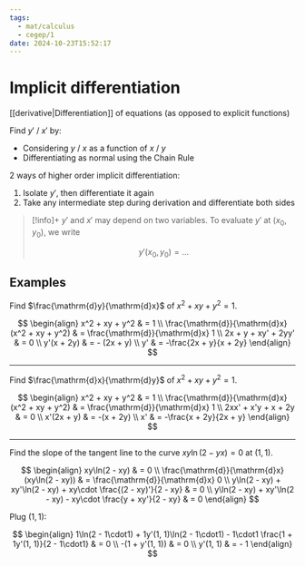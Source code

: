 ```yaml
---
tags:
  - mat/calculus
  - cegep/1
date: 2024-10-23T15:52:17
---
```


# Implicit differentiation

[[derivative|Differentiation]] of equations (as opposed to explicit functions)

Find $y'$ / $x'$ by:

- Considering $y$ / $x$ as a function of $x$ / $y$
- Differentiating as normal using the Chain Rule

2 ways of higher order implicit differentiation:

1. Isolate $y'$, then differentiate it again
2. Take any intermediate step during derivation and differentiate both sides

> [!info]+
> $y'$ and $x'$ may depend on two variables.
> To evaluate $y'$ at $(x_0, y_0)$, we write
>
> $$
> y'(x_0, y_0) = \dots
> $$

## Examples

Find $\frac{\mathrm{d}y}{\mathrm{d}x}$ of $x^2 + xy + y^2 = 1$.

$$
\begin{align}
x^2 + xy + y^2 & = 1 \\
\frac{\mathrm{d}}{\mathrm{d}x} (x^2 + xy + y^2) & = \frac{\mathrm{d}}{\mathrm{d}x} 1 \\
2x + y + xy' + 2yy' & = 0 \\
y'(x + 2y) & = - (2x + y) \\
y' & = -\frac{2x + y}{x + 2y}
\end{align}
$$

---

Find $\frac{\mathrm{d}x}{\mathrm{d}y}$ of $x^2 + xy + y^2 = 1$.

$$
\begin{align}
x^2 + xy + y^2 & = 1 \\
\frac{\mathrm{d}}{\mathrm{d}x} (x^2 + xy + y^2) & = \frac{\mathrm{d}}{\mathrm{d}x} 1 \\
2xx' + x'y + x + 2y & = 0 \\
x'(2x + y) & = -(x + 2y) \\
x' & = -\frac{x + 2y}{2x + y}
\end{align}
$$

---

Find the slope of the tangent line to the curve $xy\ln(2 - yx) = 0$ at $(1,1)$.

$$
\begin{align}
xy\ln(2 - xy) & = 0 \\
\frac{\mathrm{d}}{\mathrm{d}x} (xy\ln(2 - xy)) & = \frac{\mathrm{d}}{\mathrm{d}x} 0 \\
y\ln(2 - xy) + xy'\ln(2 - xy) + xy\cdot \frac{(2 - xy)'}{2 - xy} & = 0 \\
y\ln(2 - xy) + xy'\ln(2 - xy) - xy\cdot \frac{y + xy'}{2 - xy} & = 0
\end{align}
$$

Plug $(1, 1)$:

$$
\begin{align}
1\ln(2 - 1\cdot1) + 1y'(1, 1)\ln(2 - 1\cdot1) - 1\cdot1 \frac{1 + 1y'(1, 1)}{2 - 1\cdot1} & = 0 \\
-(1 + y'(1, 1)) & = 0 \\
y'(1, 1) & = - 1
\end{align}
$$
